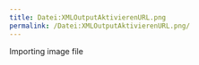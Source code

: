 ```yaml
---
title: Datei:XMLOutputAktivierenURL.png
permalink: /Datei:XMLOutputAktivierenURL.png/
---
```


Importing image file